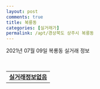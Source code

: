 ```yaml
---
layout: post
comments: true
title: 복룡동
categories: [실거래가]
permalink: /apt/경상북도 상주시 복룡동
---
```


2021년 07월 09일 복룡동 실거래 정보

<script type="text/javascript">
  google.charts.load('current', {'packages':['corechart']});
  google.charts.setOnLoadCallback(drawChart);

  function drawChart() {
    var data = google.visualization.arrayToDataTable([['거래일', '매매', '전월세', '전매'], ['20-07', 8, 4, 3], ['20-08', 10, 0, 0], ['20-09', 8, 0, 1], ['20-10', 6, 1, 0], ['20-11', 4, 0, 0], ['20-12', 10, 3, 0], ['21-01', 7, 0, 0], ['21-02', 7, 1, 0], ['21-03', 8, 0, 0], ['21-04', 10, 1, 0], ['21-05', 13, 0, 0], ['21-06', 5, 0, 0]]);

    var options = {
      title: '최근 1년간 유형별 거래량 추이',
      legend: { position: 'bottom' }
    };

    var chart = new google.visualization.LineChart(document.getElementById('columnchart_material'));
    chart.draw(data, (options));년간 
  }
</script>

<div id="columnchart_material" style="width: 95%; margin-left: -35px; display: block"></div>
<br>
<table>
  <tr>
    <td colspan="4" style="font-weight: bold;"><a href="https://search.naver.com/search.naver?query=복룡동 실거래정보없음">실거래정보없음</a></td>
  </tr>
    
</table>
    